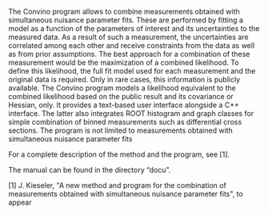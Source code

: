 The Convino program allows to combine measurements obtained with simultaneous nuisance parameter fits. These are performed by fitting a model as a function of the parameters of interest and its uncertainties to the measured data. As a result of such a measurement, the uncertainties are correlated among each other and receive constraints from the data as well as from prior assumptions. The best approach for a combination of these measurement would be the maximization of a combined likelihood. To define this likelihood, the full fit model used for each measurement and the original data is required. Only in rare cases, this information is publicly available. The Convino program models a likelihood equivalent to the combined likelihood based on the public result and its covariance or Hessian, only. It provides a text-based user interface alongside a C++ interface. The latter also integrates ROOT histogram and graph classes for simple combination of binned measurements such as differential cross sections. The program is not limited to measurements obtained with simultaneous nuisance parameter fits

For a complete description of the method and the program, see [1].

The manual can be found in the directory “docu”.

[1] J. Kieseler, "A new method and program for the combination of measurements obtained with simultaneous nuisance parameter fits", to appear
